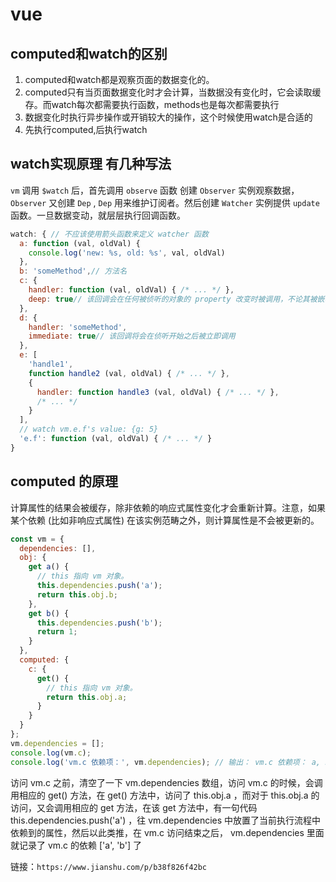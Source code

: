 # vue

## computed和watch的区别

1. computed和watch都是观察页面的数据变化的。
2. computed只有当页面数据变化时才会计算，当数据没有变化时，它会读取缓存。而watch每次都需要执行函数，methods也是每次都需要执行
3. 数据变化时执行异步操作或开销较大的操作，这个时候使用watch是合适的
4. 先执行computed,后执行watch

## watch实现原理 有几种写法

`vm` 调用 `$watch` 后，首先调用 `observe` 函数 创建 `Observer` 实例观察数据，`Observer` 又创建 `Dep` , `Dep` 用来维护订阅者。然后创建 `Watcher` 实例提供 `update`函数。一旦数据变动，就层层执行回调函数。

```js
watch: { // 不应该使用箭头函数来定义 watcher 函数
  a: function (val, oldVal) {
    console.log('new: %s, old: %s', val, oldVal)
  },
  b: 'someMethod',// 方法名
  c: {
    handler: function (val, oldVal) { /* ... */ },
    deep: true// 该回调会在任何被侦听的对象的 property 改变时被调用，不论其被嵌套多深
  },
  d: {
    handler: 'someMethod',
    immediate: true// 该回调将会在侦听开始之后被立即调用
  },
  e: [
    'handle1',
    function handle2 (val, oldVal) { /* ... */ },
    {
      handler: function handle3 (val, oldVal) { /* ... */ },
      /* ... */
    }
  ],
  // watch vm.e.f's value: {g: 5}
  'e.f': function (val, oldVal) { /* ... */ }
}
```

## computed 的原理

计算属性的结果会被缓存，除非依赖的响应式属性变化才会重新计算。注意，如果某个依赖 (比如非响应式属性) 在该实例范畴之外，则计算属性是不会被更新的。

```js
const vm = {
  dependencies: [],
  obj: {
    get a() {
      // this 指向 vm 对象。
      this.dependencies.push('a');
      return this.obj.b;
    },
    get b() {
      this.dependencies.push('b');
      return 1;
    }
  },
  computed: {
    c: {
      get() {
        // this 指向 vm 对象。
        return this.obj.a;
      }
    }
  }
};
vm.dependencies = [];
console.log(vm.c);
console.log('vm.c 依赖项：', vm.dependencies); // 输出： vm.c 依赖项： a, b
```

访问 vm.c 之前，清空了一下 vm.dependencies 数组，访问 vm.c 的时候，会调用相应的 get() 方法，在 get() 方法中，访问了 this.obj.a ，而对于 this.obj.a 的访问，又会调用相应的 get 方法，在该 get 方法中，有一句代码 this.dependencies.push('a') ，往 vm.dependencies 中放置了当前执行流程中依赖到的属性，然后以此类推，在 vm.c 访问结束之后， vm.dependencies 里面就记录了 vm.c 的依赖 ['a', 'b'] 了

链接：`https://www.jianshu.com/p/b38f826f42bc`

